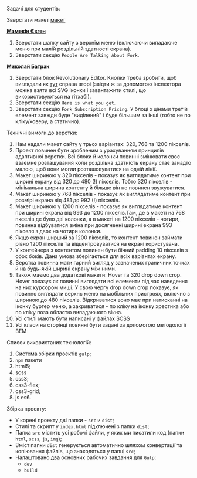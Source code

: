 Задачі для студентів:

Зверстати макет [макет](https://www.figma.com/file/9lLwBJciU4yjDZBSnqqXSS/Forkio?node-id=0%3A1&t=UiEYyejOIrn4guoY-0)

**[Мамекін Євген](https://gitlab.com/Zecocool)**

1. Зверстати шапку сайту з верхнім меню (включаючи випадаюче меню при малій роздільній здатності екрана).
2. Зверстати секцію `People Are Talking About Fork`.

**[Миколай Батрак](https://gitlab.com/nikolajbatrak49)**

1. Зверстати блок Revolutionary Editor. Кнопки треба зробити, щоб виглядали як [тут](https://github.com/baxterthehacker/public-repo) справа вгорі (звідти ж за допомогою інспектора можна взяти всі SVG іконки і завантажити стилі, що використовуються на гітхабі).
2. Зверстати секцію `Here is what you get`.
3. Зверстати секцію `Fork Subscription Pricing`. У блоці з цінами третій елемент завжди буде "виділений" і буде більшим за інші (тобто не по кліку/ховеру, а статично).

Технічні вимоги до верстки:

1. Нам надали макет сайту у трьох варіантах: 320, 768 та 1200 пікселів.
2. Проект повинен бути зробленим з урахуванням принципів адаптивної верстки. Всі блоки й колонки повинні змінювати своє взаємне розташування коли роздільна здатність екрану стає занадто малою, щоб вони могли розташовуватися на одній лінії.
3. Макет шириною у 320 пікселів - показує як виглядатиме контент при ширині екрану від 320 до 480 (!) пікселів. Тобто 320 пікселів - мінімальна ширина контенту й більше він не повинен звужуватися.
4. Макет шириною у 768 пікселів - показує як виглядатиме контент при розмірі екрана від 481 до 992 (!) пікселів.
5. Макет шириною у 1200 пікселів - показує як виглядатиме контент при ширині екрана від 993 до 1200 пікселів.Там, де в макеті на 768 пкселів де було дві колонки, а в макеті на 1200 пікселів - чотири, повинна відбуватися зміна при досягненні ширині екрана 993 пікселя з двох на чотири колонки.
6. Якщо екран ширший за 1200 пікселів, то контент повинен займати рівно 1200 пікселів та відцентровуватися на екрані користувача.
7. У контейнера з контентом повинен бути бічний padding 10 пікселів з обох боків. Дана умова зберігається для всіх варіантах екрану.
8. Верстка повинна мати гарний вигляд у зазначених граничних точках й на будь-якій ширині екрану між ними.
9. Також маємо два додаткові макети: Hover та 320 drop down crop. Hover показує як повинні виглядати всі елементи під час наведення на них курсором миші. У свою чергу drop down crop показує, як повинно виглядати верхнє меню на мобільних пристроях, включно з шириною до 480 пікселів. Відкриватися воно має при натисканні на іконку бургер меню, а закриватися - по кліку на іконку хрестика або по кліку поза областю випадаючого вікна.
10. Усі стилі мають бути написані у файлах SCSS
11. Усі класи на сторінці повинні бути задані за допомогою методології BEM

Список використаних технологій:

1. Система збірки проєктів `gulp`;
2. `npm` пакети
3. html5;
4. scss
5. css3;
6. css3-flex;
7. css3-grid;
8. js es6.

Збірка проєкту:

- У корені проекту дві папки - `src` и `dist`;
- Стилі та скрипт у `index.html` підключені з папки `dist`;
- Папка `src` містить усі робочі файли, у яких ми писатили код (папки `html`, `scss`, `js`, `img`);
- Вміст папки `dist` генерується автоматично шляхом конвертації та копіювання файлів, що знаходяться у папці `src`;
- Налаштовано два основних рабочих завдання для `Gulp`:
  - `dev`
  - `build`
